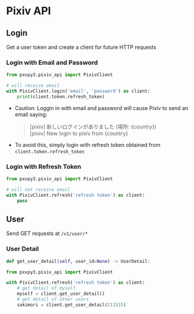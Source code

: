 # Pixiv API

## Login

Get a user token and create a client for future HTTP requests <br>

### Login with Email and Password

```py
from pxvpy3.pixiv_api import PixivClient

# will receive email
with PixivClient.login('email', 'password') as client:
    print(client.token.refresh_token)
```

- Caution: Loggin in with email and password will cause Pixiv to send an email saying:
  > [pixiv] 新しいログインがありました (場所: {country}) <br>
  [pixiv] New login to pixiv from {country} <br>
- To avoid this, simply login with refresh token obtained from `client.token.refresh_token`

### Login with Refresh Token

```py
from pxvpy3.pixiv_api import PixivClient

# will not receive email
with PixivClient.refresh('refresh token') as client:
    pass
```

## User

Send GET requests at `/v1/user/*`

### User Detail

```py
def get_user_detail(self, user_id=None) -> UserDetail:
```

```py
from pxvpy3.pixiv_api import PixivClient

with PixivClient.refresh('refresh token') as client:
    # get detail of myself
    myself = client.get_user_detail()
    # get detail of other users
    sakimori = client.get_user_detail(211515)
```